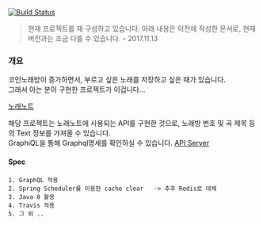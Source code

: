 [![Build Status](https://travis-ci.org/JangChulwoon/KaraokeParsing.svg?branch=master)](https://travis-ci.org/JangChulwoon/KaraokeParsing)    


> 현재 프로젝트를 재 구성하고 있습니다.  아래 내용은 이전에 작성한 문서로,
> 현재 버전과는 조금 다를 수 있습니다. - 2017.11.13  



### 개요     

코인노래방이 증가하면서, 부르고 싶은 노래를 저장하고 싶은 때가 있습니다.       
그래서 아는 분이 구현한 프로젝트가 이겁니다...     

[노래노트](http://www.noraenote.com/)
        

해당 프로젝트는 노래노트에 사용되는 API를 구현한 것으로, 노래방 번호 및 곡 제목 등의 Text 정보를 가져올 수 있습니다.    
GraphiQL을 통해 Graphql명세를 확인하실 수 있습니다. [API Server](211.249.62.150) 


#### Spec   

	1. GraphQL 적용   
	2. Spring Scheduler를 이용한 cache clear   -> 추후 Redis로 대체 
	3. Java 8 활용
	4. Travis 적용 
	5. 그 외 ..  
